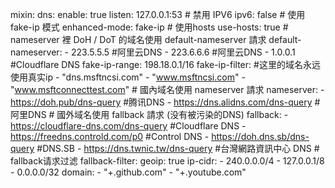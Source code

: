mixin:
  dns:
    enable: true
    listen: 127.0.0.1:53
    # 禁用 IPV6
    ipv6: false
    # 使用 fake-ip 模式
    enhanced-mode: fake-ip
    # 使用hosts
    use-hosts: true
    # nameserver 裡 DoH / DoT 的域名使用 default-nameserver 請求
    default-nameserver:
      - 223.5.5.5 #阿里云DNS
      - 223.6.6.6 #阿里云DNS
      - 1.0.0.1 #Cloudflare DNS
    fake-ip-range: 198.18.0.1/16
    fake-ip-filter: #这里的域名永远使用真实ip
      - "dns.msftncsi.com"
      - "www.msftncsi.com"
      - "www.msftconnecttest.com"
    # 國內域名使用 nameserver 請求
    nameserver:
      - https://doh.pub/dns-query #腾讯DNS
      - https://dns.alidns.com/dns-query #阿里DNS
    # 國外域名使用 fallback 請求 (没有被污染的DNS)
    fallback:
      - https://cloudflare-dns.com/dns-query #Cloudflare DNS
      - https://freedns.controld.com/p0 #Control DNS
      - https://doh.dns.sb/dns-query #DNS.SB
      - https://dns.twnic.tw/dns-query #台灣網路資訊中心 DNS
    # fallback请求过滤
    fallback-filter:
      geoip: true
      ip-cidr:
        - 240.0.0.0/4
        - 127.0.0.1/8
        - 0.0.0.0/32
      domain:
        - "+.github.com"
        - "+.youtube.com"
